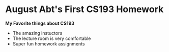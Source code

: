 # August Abt's First CS193 Homework

**My Favorite things about CS193**
- The amazing instuctors
- The lecture room is very comfortable
- Super fun homework assignments
